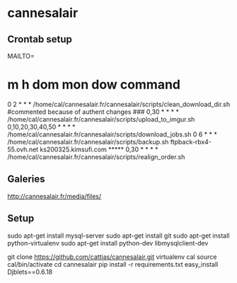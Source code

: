 cannesalair
===========

Crontab setup
-------------
MAILTO=

# m h  dom mon dow   command
0 2 * * * /home/cal/cannesalair.fr/cannesalair/scripts/clean_download_dir.sh
#commented because of authent changes ### 0,30 * * * * /home/cal/cannesalair.fr/cannesalair/scripts/upload_to_imgur.sh
0,10,20,30,40,50 * * * * /home/cal/cannesalair.fr/cannesalair/scripts/download_jobs.sh
0 6 * * * /home/cal/cannesalair.fr/cannesalair/scripts/backup.sh ftpback-rbx4-55.ovh.net ks200325.kimsufi.com *****
0,30 * * * * /home/cal/cannesalair.fr/cannesalair/scripts/realign_order.sh

Galeries
--------
http://cannesalair.fr/media/files/

Setup
-----

sudo apt-get install mysql-server
sudo apt-get install git
sudo apt-get install python-virtualenv
sudo apt-get install python-dev libmysqlclient-dev

git clone https://github.com/cattias/cannesalair.git
virtualenv cal
source cal/bin/activate
cd cannesalair
pip install -r requirements.txt
easy_install Djblets==0.6.18



